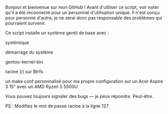 Bonjour et bienvenue sur mon GitHub !
Avant d'utiliser ce script, voir noter qu'il a été reconnecté pour un personnel d'utilisation unique. Il n'est conçu pour personne d'autre, je ne serai donc pas responsable des problèmes qui pourraient survenir.

Ce script installe un système gentil de base avec :

systémique

démarrage du système

gentoo-kernel-bin

racine (/) sur Btrfs

un make.conf personnalisé pour ma propre configuration sur un Acer Aspire 3 15" avec un AMD Ryzen 5 5500U

Vous pouvez toujours signaler des bugs — je peux répondre. Peut-être.

PS : Modifiez le mot de passe racine à la ligne 127

